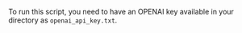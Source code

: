 To run this script, you need to have an OPENAI key available in your directory as `openai_api_key.txt`.
